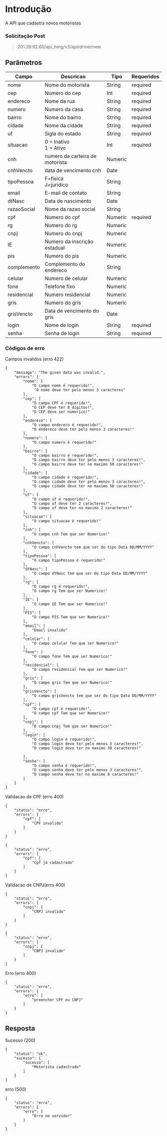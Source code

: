 # Introdução
A API que cadastra novos motoristas


### Solicitação Post

> 201.39.92.60/api_hmg/v3/api/driver/new

## Parâmetros
|Campo                    |Descricao| Tipo|  Requeridos            
|----------------|----------------|----------------|----------------|
|nome|Nome do motorista|String|required
|cep|Numero do cep|Int|required
|endereco|Nome da rua|String|required
|numero|Numero da casa | String|required
|bairro|Nome do bairro|String|required
|cidade|Nome da cidade|String|required
|uf|Sigla do estado|String|required
|situacao|0 = Inativo<br>1 = Ativo|Int|required|
|cnh|numero da carteira de motorista|Numeric
|cnhVencto|data de vencimento cnh|Date
|tipoPessoa|F=fisica <br> J=juridico|String
|email|E-mail de contato|String
|dtNasc|Data de nascimento|Date
|razaoSocial|Nome da razao social|String
|cpf|Numero do cpf|Numeric|required|
|rg|Numero do rg|Numeric
|cnpj|Numero do cnpj|Numeric
|IE|Numero da inscrição estadual|Numeric
|pis|Numero do pis|Numeric
|complemento|Complemento do endereco|String
|celular|Numero de celular|Numeric
|fone|Telefone fixo|Numeric
|residencial|Numero residencial|Numeric
|gris|Numero do gris|Numeric
|grisVencto|Data de vencimento do gris|Date
|login|Nome de login|String|required
|senha|Senha de login|String|required


### Códigos de erro 

Campos invalidos (erro 422)
```JS
{
    "message": "The given data was invalid.",
    "errors": {
        "nome": [
            "O campo nome é requerido!",
             "O nome deve ter pelo menos 3 caracteres"
        ],
        "cep": [
            "O campo CPF é requerido!",
            "O CEP deve ter 8 dígitos!",
            "O CEP deve ser numerico!"
        ],
        "endereco": [
            "O campo endereco é requerido!",
            "O endereco deve ter pelo menos 3 caracteres!"
        ],
        "numero": [
            "O campo numero é requerido!"
        ],
        "bairro": [
            "O campo bairro é requerido!",
            "O campo bairro deve ter pelo menos 3 caracteres!",
            "O campo bairro deve ter no maximo 50 caracteres!"
        ],
        "cidade": [
	        "O campo cidade é requerido!",
            "O campo cidade deve ter pelo menos 3 caracteres!",
            "O campo cidade deve ter no maximo 50 caracteres!"
        ],
        "uf": [
            "O campo uf é requerido!",
            "O campo uf deve ter 2 caracteres!",
            "O campo uf deve ter no maximo 2 caracteres!"
        ],
        "situacao": [
            "O campo situacao é requerido!"
        ],
        "cnh": [
            "O campo cnh Tem que ser Numerico!"
        ],
        "cnhVencto": [
            "O campo cnhVencto tem que ser do tipo Data DD/MM/YYYY"
        ],
        "tipoPessoa": [
            "O campo tipoPessoa é requerido!"
        ],
        "dtNasc": [
            "O campo dtNasc tem que ser do tipo Data DD/MM/YYYY"
        ],
        "rg": [
            "O campo rg é requerido!",
            "O campo rg Tem que ser Numerico!"
        ],
        "IE": [
            "O campo IE Tem que ser Numerico!"
        ],
        "PIS": [
            "O campo PIS Tem que ser Numerico!"
        ],
        "email": [
            "Email invalido"
        ],
        "celular": [
            "O campo celular Tem que ser Numerico!"
        ],
        "fone": [
            "O campo fone Tem que ser Numerico!"
        ],
        "residencial": [
            "O campo residencial Tem que ser Numerico!"
        ],
        "gris": [
            "O campo gris Tem que ser Numerico!"
        ],
        "grisVencto": [
            "O campo grisVencto tem que ser do tipo Data DD/MM/YYYY"
        ],
        "cpf": [
            "O campo cpf é requerido!",
            "O campo cpf Tem que ser Numerico!"
        ],
        "cnpj": [
            "O campo cnpj Tem que ser Numerico!"
        ],
        "login": [
            "O campo login é requerido!",
            "O campo login deve ter pelo menos 3 caracteres!",
            "O campo login deve ter no maximo 30 caracteres!"
            
        ],
        "senha": [
            "O campo senha é requerido!",
            "O campo senha deve ter pelo menos 3 caracteres!",
            "O campo senha deve ter no maximo 8 caracteres!"
        ]
    }
}
```


Validacao de CPF  (erro 400)
```JS
{
	"status": "erro",			
    "errors": {
        "cpf": [
            "CPF invalido"
        ]
    }
}
```

```JS
{
	"status": "erro",
    "errors": {
        "cpf": [
            "Cpf já cadastrado"
        ]
    }
}
```

Validacao de CNPJ(erro 400)
```JS
{
	"status": "erro",
    "errors": {
        "cnpj": [
            "CNPJ invalido"
        ]
    }
}
```

```JS
{
	"status": "erro",
    "errors": {
        "cnpj": [
            "CNPJ invalido"
        ]
    }
}
```
Erro (erro 400)
```JS
{
	"status": "erro",
    "errors": {
        "erro": [
            "preencher CPF ou CNPJ"
        ]
    }
}
```

## Resposta

Sucesso (200)
```JS
{
	"status": "ok",
    "sucesso": {
        "sucesso": [
            "Motorista cadastrado"
        ]
    }
}
```

erro (500)
```JS
{
	"status": "erro",
    "errors": {
        "erro": [
            "Erro no servidor"
        ]
    }
}
```

